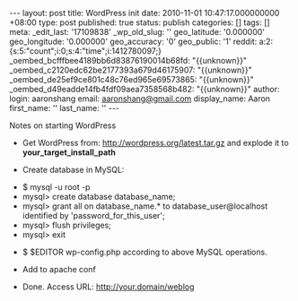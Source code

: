 --- layout: post title: WordPress init date: 2010-11-01 10:47:17.000000000 +08:00 type: post published: true status: publish categories: \[\] tags: \[\] meta: \_edit\_last: '17109838' \_wp\_old\_slug: '' geo\_latitude: '0.000000' geo\_longitude: '0.000000' geo\_accuracy: '0' geo\_public: '1' reddit: a:2:{s:5:"count";i:0;s:4:"time";i:1412780097;} \_oembed\_bcfffbee4189bb6d83876190014b68fd: "{{unknown}}" \_oembed\_c2120edc62be2177393a679d46175907: "{{unknown}}" \_oembed\_de25ef9ce801c48c76ed965e69573865: "{{unknown}}" \_oembed\_d49eadde14fb4fdf09aea7358568b482: "{{unknown}}" author: login: aaronshang email: aaronshang@gmail.com display\_name: Aaron first\_name: '' last\_name: '' ---

Notes on starting WordPress

-   Get WordPress from: <http://wordpress.org/latest.tar.gz> and explode it to **your\_target\_install\_path**

<!-- -->

-   Create database in MySQL:

<!-- -->

-   $ mysql -u root -p
-   mysql&gt; create database database\_name;
-   mysql&gt; grant all on database\_name.\* to database\_user@localhost identified by 'password\_for\_this\_user';
-   mysql&gt; flush privileges;
-   mysql&gt; exit

<!-- -->

-   $ $EDITOR wp-config.php according to above MySQL operations.

<!-- -->

-   Add to apache conf

<!-- -->

-   Done. Access URL: <http://your.domain/weblog>

